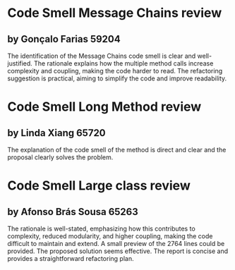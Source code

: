 # Code Smell Message Chains review
## by Gonçalo Farias 59204 

The identification of the Message Chains code smell is clear and well-justified.
The rationale explains how the multiple method calls increase complexity and coupling, making the code harder to read.
The refactoring suggestion is practical, aiming to simplify the code and improve readability.

# Code Smell Long Method review
## by Linda Xiang 65720

The explanation of the code smell of the method is direct and clear and the proposal clearly solves the problem.

# Code Smell Large class review
## by Afonso Brás Sousa 65263

The rationale is well-stated, emphasizing how this contributes to complexity, reduced modularity, and higher coupling, making the code difficult to maintain and extend. A small preview of the 2764 lines could be provided. The proposed solution seems effective. The report is concise and provides a straightforward refactoring plan.
